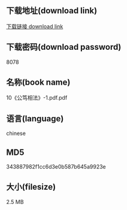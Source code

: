 ## 下载地址(download link)
[下载链接 download link](https://tutu365.netlify.app/?s=10%E3%80%8A%E5%85%AC%E7%AC%83%E7%9B%B8%E6%B3%95%E3%80%8B-1.pdf)

## 下载密码(download password)
8078

## 名称(book name)
10《公笃相法》-1.pdf.pdf

## 语言(language)
chinese

## MD5
343887982f1cc6d3e0b587b645a9923e

## 大小(filesize)
2.5 MB
